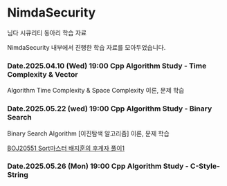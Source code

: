 # NimdaSecurity
님다 시큐리티 동아리 학습 자료<br>
<p>NimdaSecurity 내부에서 진행한 학습 자료를 모아두었습니다.<p>

### Date.2025.04.10 (Wed) 19:00 Cpp Algorithm Study - Time Complexity & Vector <br>
Algorithm Time Complexity & Space Complexity 이론, 문제 학습
  
### Date.2025.05.22 (wed) 19:00 Cpp Algorithm Study - Binary Search <br>
Binary Search Algorithm [이진탐색 알고리즘] 이론, 문제 학습

[BOJ20551 Sort마스터 배지훈의 후계자 풀이1](https://github.com/novvvv/NimdaSecurity/blob/main/Algorithm/20551.cpp)

### Date.2025.05.26 (Mon) 19:00 Cpp Algorithm Study - C-Style-String <br>
